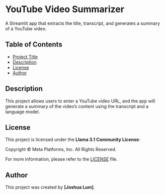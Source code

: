# YouTube Video Summarizer

A Streamlit app that extracts the title, transcript, and generates a summary of a YouTube video.

## Table of Contents
- [Project Title](#project-title)
- [Description](#description)
- [License](#license)
- [Author](#author)

## Description

This project allows users to enter a YouTube video URL, and the app will generate a summary of the video’s content using the transcript and a language model.

## License

This project is licensed under the **Llama 3.1 Community License**:

Copyright © Meta Platforms, Inc. All Rights Reserved.

For more information, please refer to the [LICENSE](LICENSE) file.

## Author

This project was created by **[Joshua Lum]**.
